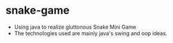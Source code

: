 # snake-game
- Using java to realize gluttonous Snake Mini Game
- The technologies used are mainly java's swing and oop ideas.

